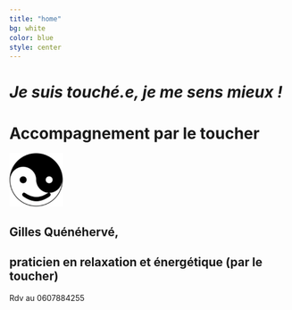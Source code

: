 ```yaml
---
title: "home"
bg: white
color: blue
style: center
---
```


# *Je suis touché.e, je me sens mieux !*
# **Accompagnement par le toucher**

<img src="/img/favicon.png"/>

## Gilles Quénéhervé,  
## praticien en relaxation et énergétique (par le toucher)





<span id="forkongithub">
  <a class="bg-blue">
    Rdv au 0607884255
  </a>
</span>
